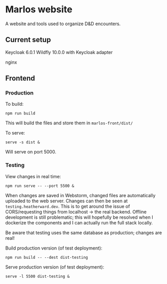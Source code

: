 # Marlos website

A website and tools used to organize D&D encounters.


## Current setup

Keycloak 6.0.1
Wildfly 10.0.0 with Keycloak adapter

nginx

## Frontend

### Production

To build:

`npm run build`

This will build the files and store them in `marlos-front/dist/`

To serve:

`serve -s dist &`

Will serve on port 5000.


### Testing

View changes in real time:

`npm run serve -- --port 5500 &`

When changes are saved in Webstorm, changed files are automatically uploaded to the web server. Changes can then be seen at `testing.heatherward.dev`. This is to get around the issue of CORS/requesting things from localhost -> the real backend. Offline development is still problematic; this will hopefully be resolved when I dockerize the components and I can actually run the full stack locally.

Be aware that testing uses the same database as production; changes are real!


Build production version (of test deployment):

`npm run build -- --dest dist-testing`

Serve production version (of test deployment):

`serve -l 5500 dist-testing &`

